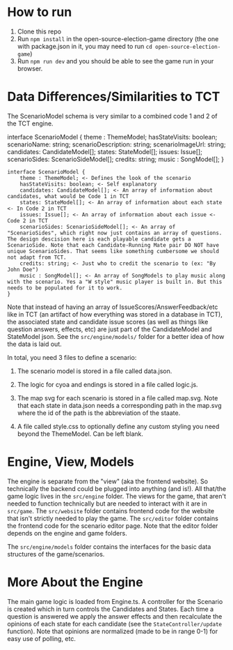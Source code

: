 # How to run

1. Clone this repo
2. Run ```npm install``` in the open-source-election-game directory (the one with package.json in it, you may need to run ```cd open-source-election-game```)
3. Run ```npm run dev``` and you should be able to see the game run in your browser.

# Data Differences/Similarities to TCT

The ScenarioModel schema is very similar to a combined code 1 and 2 of the TCT engine.

interface ScenarioModel {
    theme : ThemeModel;
    hasStateVisits: boolean;
    scenarioName: string;
    scenarioDescription: string;
    scenarioImageUrl: string;
    candidates: CandidateModel[];
    states: StateModel[];
    issues: Issue[];
    scenarioSides: ScenarioSideModel[];
    credits: string;
    music : SongModel[];
}

```
interface ScenarioModel {
    theme : ThemeModel; <- Defines the look of the scenario
    hasStateVisits: boolean; <- Self explanatory
    candidates: CandidateModel[]; <- An array of information about candidates, what would be Code 1 in TCT
    states: StateModel[]; <- An array of information about each state <- In Code 2 in TCT
    issues: Issue[]; <- An array of information about each issue <- Code 2 in TCT
    scenarioSides: ScenarioSideModel[]; <- An array of "ScenarioSides", which right now just contains an array of questions. The design descision here is each playable candidate gets a ScenarioSide. Note that each Candidate-Running Mate pair DO NOT have unique ScenarioSides. That seems like something cumbersome we should not adapt from TCT.
    credits: string; <- Just who to credit the scenario to (ex: "By John Doe")
    music : SongModel[]; <- An array of SongModels to play music along with the scenario. Yes a "W style" music player is built in. But this needs to be populated for it to work.
}
```

Note that instead of having an array of IssueScores/AnswerFeedback/etc like in TCT (an artifact of how everything was stored in a database in TCT), the associated state and candidate issue scores (as well as things like question answers, effects, etc) are just part of the CandidateModel and StateModel json. See the ```src/engine/models/``` folder for a better idea of how the data is laid out.

In total, you need 3 files to define a scenario:

1. The scenario model is stored in a file called data.json. 

2. The logic for cyoa and endings is stored in a file called logic.js.

3. The map svg for each scenario is stored in a file called map.svg. Note that each state in data.json needs a corresponding path in the map.svg where the id of the path is the abbreviation of the staate.

4. A file called style.css to optionally define any custom styling you need beyond the ThemeModel. Can be left blank.

# Engine, View, Models

The engine is separate from the "view" (aka the frontend website). So technically the backend could be plugged into anything (and is!). All that/the game logic lives in the ```src/engine``` folder. The views for the game, that aren't needed to function technically but are needed to interact with it are in ```src/game```. The ```src/website``` folder contains frontend code for the website that isn't strictly needed to play the game. The ```src/editor``` folder contains the frontend code for the scenario editor page. Note that the editor folder depends on the engine and game folders.

The ```src/engine/models``` folder contains the interfaces for the basic data structures of the game/scenarios.

# More About the Engine

The main game logic is loaded from Engine.ts. A controller for the Scenario is created which in turn controls the Candidates and States. Each time a question is answered we apply the answer effects and then recalculate the opinions of each state for each candidate (see the ```StateController/update``` function). Note that opinions are normalized (made to be in range 0-1) for easy use of polling, etc.